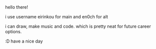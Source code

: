 <p>hello there!</p>
<p>i use username eirinkou for main and en0ch for alt</p>
<p>i can draw, make music and code. which is pretty neat for future career options.</p>
<p>:D have a nice day</p>
